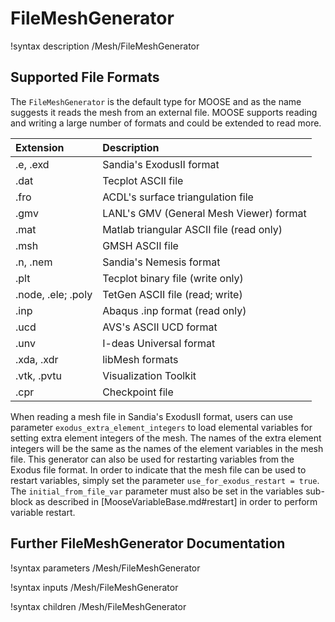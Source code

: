 # FileMeshGenerator

!syntax description /Mesh/FileMeshGenerator

## Supported File Formats

The `FileMeshGenerator` is the default type for MOOSE and as the name suggests it reads the mesh from an external file. MOOSE
supports reading and writing a large number of formats and could be extended to read more.


| Extension   | Description |
| :-          | :- |
| .e, .exd    | Sandia's ExodusII format |
| .dat        | Tecplot ASCII file |
| .fro        | ACDL's surface triangulation file |
| .gmv        | LANL's GMV (General Mesh Viewer) format |
| .mat        | Matlab triangular ASCII file (read only) |
| .msh        | GMSH ASCII file |
| .n, .nem    | Sandia's Nemesis format |
| .plt        | Tecplot binary file (write only) |
| .node, .ele; .poly | TetGen ASCII file (read; write) |
| .inp        | Abaqus .inp format (read only) |
| .ucd        | AVS's ASCII UCD format |
| .unv        | I-deas Universal format |
| .xda, .xdr  | libMesh formats |
| .vtk, .pvtu | Visualization Toolkit |
| .cpr        | Checkpoint file |

When reading a mesh file in Sandia's ExodusII format, users can use parameter `exodus_extra_element_integers` to load elemental variables for setting extra element integers of the mesh.
The names of the extra element integers will be the same as the names of the
element variables in the mesh file. This generator can also be used for
restarting variables from the Exodus file format. In order to indicate that the
mesh file can be used to restart variables, simply set the parameter
`use_for_exodus_restart = true`. The `initial_from_file_var` parameter must also
be set in the variables sub-block as described in [MooseVariableBase.md#restart]
in order to perform variable restart.

## Further FileMeshGenerator Documentation

!syntax parameters /Mesh/FileMeshGenerator

!syntax inputs /Mesh/FileMeshGenerator

!syntax children /Mesh/FileMeshGenerator
